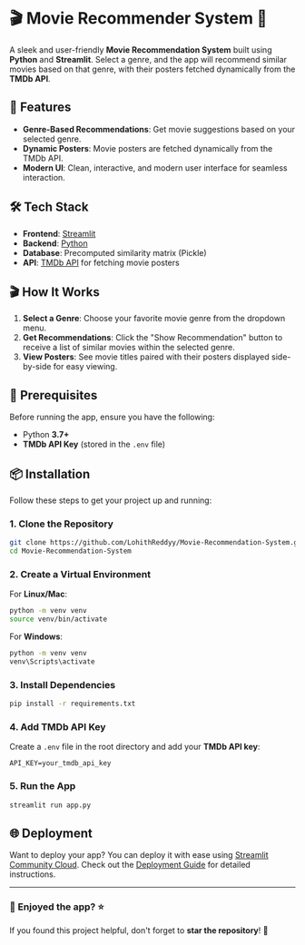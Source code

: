 
# 🎬 Movie Recommender System 🎥

A sleek and user-friendly **Movie Recommendation System** built using **Python** and **Streamlit**. Select a genre, and the app will recommend similar movies based on that genre, with their posters fetched dynamically from the **TMDb API**.

## 🚀 Features
- **Genre-Based Recommendations**: Get movie suggestions based on your selected genre.
- **Dynamic Posters**: Movie posters are fetched dynamically from the TMDb API.
- **Modern UI**: Clean, interactive, and modern user interface for seamless interaction.

## 🛠️ Tech Stack
- **Frontend**: [Streamlit](https://streamlit.io/)
- **Backend**: [Python](https://www.python.org/)
- **Database**: Precomputed similarity matrix (Pickle)
- **API**: [TMDb API](https://www.themoviedb.org/documentation/api) for fetching movie posters

## 🎬 How It Works
1. **Select a Genre**: Choose your favorite movie genre from the dropdown menu.
2. **Get Recommendations**: Click the "Show Recommendation" button to receive a list of similar movies within the selected genre.
3. **View Posters**: See movie titles paired with their posters displayed side-by-side for easy viewing.

## 🛑 Prerequisites
Before running the app, ensure you have the following:
- Python **3.7+**
- **TMDb API Key** (stored in the `.env` file)

## 📦 Installation

Follow these steps to get your project up and running:

### 1. Clone the Repository
```bash
git clone https://github.com/LohithReddyy/Movie-Recommendation-System.git
cd Movie-Recommendation-System
```

### 2. Create a Virtual Environment
For **Linux/Mac**:
```bash
python -m venv venv
source venv/bin/activate
```
For **Windows**:
```bash
python -m venv venv
venv\Scripts\activate
```

### 3. Install Dependencies
```bash
pip install -r requirements.txt
```

### 4. Add TMDb API Key
Create a `.env` file in the root directory and add your **TMDb API key**:
```plaintext
API_KEY=your_tmdb_api_key
```

### 5. Run the App
```bash
streamlit run app.py
```

## 🌐 Deployment

Want to deploy your app? You can deploy it with ease using [Streamlit Community Cloud](https://share.streamlit.io/). Check out the [Deployment Guide](https://docs.streamlit.io/streamlit-community-cloud) for detailed instructions.

---

### 🌟 Enjoyed the app? ⭐

If you found this project helpful, don't forget to **star the repository**! 🌟

